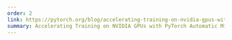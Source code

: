 ```yaml
---
order: 2
link: https://pytorch.org/blog/accelerating-training-on-nvidia-gpus-with-pytorch-automatic-mixed-precision/
summary: Accelerating Training on NVIDIA GPUs with PyTorch Automatic Mixed Precision.
---
```


